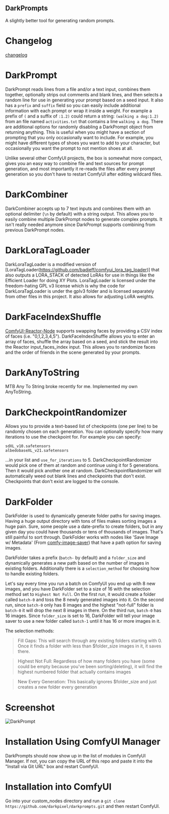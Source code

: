 DarkPrompts
-----------

A slightly better tool for generating random prompts.

Changelog
=========
[changelog](History.md)

DarkPrompt
==========
DarkPrompt reads lines from a file and/or a text input, combines them together, optionally strips out comments and blank lines, and then selects a random line for use in generating your prompt based on a seed input.
It also has a ```prefix``` and ```suffix``` field so you can easily include additional information with each prompt or wrap it inside a weight.  For example a prefix of ```(``` and a suffix of ```:1.2)``` could return a string:
```(walking a dog:1.2)``` from an file named ```activities.txt``` that contains a line ```walking a dog```.  There are additional options for randomly disabling a DarkPrompt object from returning anything.  This is useful when you might
have a section of prompting that you only occasionally want to include.  For example, you might have different types of shoes you want to add to your character, but occasionally you want the prompt to not mention shoes at all.

Unlike several other ComfyUI projects, the box is somewhat more compact, gives you an easy way to combine file and text sources for prompt generation, and most importantly it re-reads the files after every prompt generation so you don't have to restart ComfyUI after editing wildcard files.

DarkCombiner
============
DarkCombiner accepts up to 7 text inputs and combines them with an optional delimiter (```\n``` by default) with a string output.  This allows you to easily combine multiple DarkPrompt nodes to generate complex prompts.
It isn't really needed anymore since DarkPrompt supports combining from previous DarkPrompt nodes.

DarkLoraTagLoader
=================
DarkLoraTagLoader is a modified version of [LoraTagLoader(https://github.com/badjeff/comfyui_lora_tag_loader)] that also outputs a LORA_STACK of detected LoRAs for use in things like the Efficient Loader for doing XY Plots.
LoraTagLoader is licensed under the freedom-hating GPL v3 license which is why the code for DarkLoraTagLoader is under the gplv3 folder and is licensed separately from other files in this project.  It also allows for adjusting LoRA weights.

DarkFaceIndexShuffle
====================
[ComfyUI-Reactor-Node](https://github.com/Gourieff/comfyui-reactor-node) supports swapping faces by providing a CSV index of faces (i.e. "0,1,2,3,4,5").
DarkFaceIndexShuffle allows you to enter an array of faces, shuffle the array based on a seed, and stick the result into the Reactor input_faces_index input.
This allows you to randomize faces and the order of friends in the scene generated by your prompts.

DarkAnyToString
===============
MTB Any To String broke recently for me.  Implemented my own AnyToString.

DarkCheckpointRandomizer
========================
Allows you to provide a text-based list of checkpoints (one per line) to be randomly chosen on each generation.
You can optionally specify how many iterations to use the checkpoint for.  For example you can specify:
```
sdXL_v10.safetensors
albedobaseXL_v21.safetensors
```
...in your list and ```use_for_iterations``` to 5.  DarkCheckpointRandomizer would pick one of them at random and continue using it for 5 generations.  Then it would pick another one at random.
DarkCheckpointRandomizer will automatically weed out blank lines and checkpoints that don't exist.  Checkpoints that don't exist are logged to the console.

DarkFolder
==========
DarkFolder is used to dynamically generate folder paths for saving images.
Having a huge output directory with tons of files makes sorting images a huge pain.  Sure, some people use a date-prefix to create folders, but in any given day you could have thousands or tens of thousands of images.  That's still painful to sort through.
DarkFolder works with nodes like 'Save Image w/ Metadata' (From [comfy-image-saver](https://github.com/giriss/comfy-image-saver)) that have a path option for saving images.

DarkFolder takes a prefix (```batch-``` by default) and a ```folder_size``` and dynamically generates a new path based on the number of images in existing folders.
Additionally there is a ```selection_method``` for choosing how to handle existing folders.

Let's say every time you run a batch on ComfyUI you end up with 8 new images, and you have DarkFolder set to a size of 16 with the selection method set to ```Highest Not Full```.
On the first run, it would create a folder called ```batch-0``` and toss the 8 newly generated images into it.
On the second run, since ```batch-0``` only has 8 images and the highest "not-full" folder is ```batch-0``` it will drop the next 8 images in there.
On the third run, ```batch-0``` has 16 images.  Since ```folder_size``` is set to 16, DarkFolder will tell your image saver to use a new folder called ```batch-1``` until it has 16 or more images in it.

The selection methods:

> Fill Gaps: This will search through any existing folders starting with 0.  Once it finds a folder with less than $folder_size images in it, it saves there.

> Highest Not Full: Regardless of how many folders you have (some could be empty because you've been sorting/deleting), it will find the highest numbered folder that actually contains images

> New Every Generation: This basically ignores $folder_size and just creates a new folder every generation

Screenshot
==========
![DarkPrompt](assets/workflow.png "DarkPrompt")

Installation Using ComfyUI Manager
==================================
DarkPrompts should now show up in the list of modules in ComfyUI Manager.
If not, you can copy the URL of this repo and paste it into the "Install via Git URL" box and restart ComfyUI.

Installation into ComfyUI
=========================
Go into your custom_nodes directory and run a ```git clone https://github.com/darkpixel/darkprompts.git``` and then restart ComfyUI.
